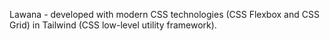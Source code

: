 Lawana - developed with modern CSS technologies (CSS Flexbox and CSS Grid) in Tailwind (CSS low-level utility framework).
